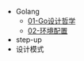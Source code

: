 
- Golang
  - [01-Go设计哲学](./goBasic/01-Go设计哲学.md)
  - [02-环境配置](./goBasic/02-环境变量.md)
- step-up
- 设计模式

